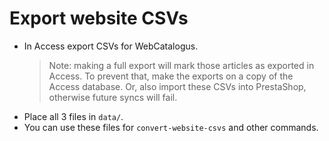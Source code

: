 # Export website CSVs

- In Access export CSVs for WebCatalogus.
	> Note: making a full export will mark those articles as exported in Access.
	> To prevent that, make the exports on a copy of the Access database.
	> Or, also import these CSVs into PrestaShop, otherwise future syncs will fail.
- Place all 3 files in `data/`.
- You can use these files for `convert-website-csvs` and other commands.
